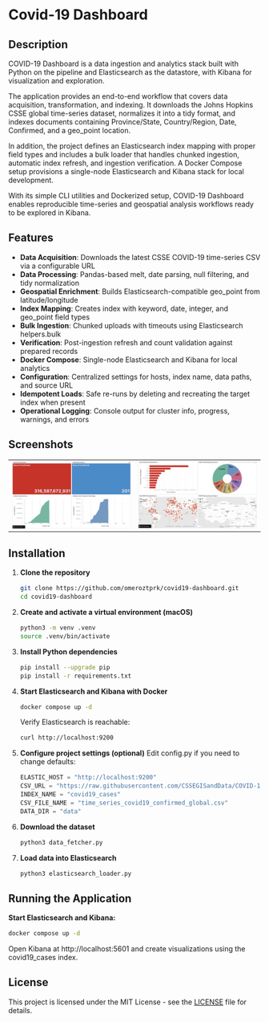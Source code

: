 # Covid-19 Dashboard

## Description

COVID-19 Dashboard is a data ingestion and analytics stack built with Python on the pipeline and Elasticsearch as the datastore, with Kibana for visualization and exploration.

The application provides an end-to-end workflow that covers data acquisition, transformation, and indexing. It downloads the Johns Hopkins CSSE global time-series dataset, normalizes it into a tidy format, and indexes documents containing Province/State, Country/Region, Date, Confirmed, and a geo_point location.

In addition, the project defines an Elasticsearch index mapping with proper field types and includes a bulk loader that handles chunked ingestion, automatic index refresh, and ingestion verification. A Docker Compose setup provisions a single-node Elasticsearch and Kibana stack for local development.

With its simple CLI utilities and Dockerized setup, COVID-19 Dashboard enables reproducible time-series and geospatial analysis workflows ready to be explored in Kibana.

## Features

- **Data Acquisition**: Downloads the latest CSSE COVID-19 time-series CSV via a configurable URL
- **Data Processing**: Pandas-based melt, date parsing, null filtering, and tidy normalization
- **Geospatial Enrichment**: Builds Elasticsearch-compatible geo_point from latitude/longitude
- **Index Mapping**: Creates index with keyword, date, integer, and geo_point field types
- **Bulk Ingestion**: Chunked uploads with timeouts using Elasticsearch helpers.bulk
- **Verification**: Post-ingestion refresh and count validation against prepared records
- **Docker Compose**: Single-node Elasticsearch and Kibana for local analytics
- **Configuration**: Centralized settings for hosts, index name, data paths, and source URL
- **Idempotent Loads**: Safe re-runs by deleting and recreating the target index when present
- **Operational Logging**: Console output for cluster info, progress, warnings, and errors

## Screenshots

<table>
  <tr>
    <td align="center">
      <a href="screenshots/image1.png">
        <img src="screenshots/image1.png" alt="" width="260">
      </a><br/><sub></sub>
    </td>
    <td align="center">
      <a href="screenshots/image2.png">
        <img src="screenshots/image2.png" alt="" width="260">
      </a><br/><sub></sub>
    </td>
  </tr>
</table>

## Installation

1. **Clone the repository**
   ```bash
   git clone https://github.com/omeroztprk/covid19-dashboard.git
   cd covid19-dashboard
   ```

2. **Create and activate a virtual environment (macOS)**
   ```bash
   python3 -m venv .venv
   source .venv/bin/activate
   ```

3. **Install Python dependencies**
   ```bash
   pip install --upgrade pip
   pip install -r requirements.txt
   ```

4. **Start Elasticsearch and Kibana with Docker**
   ```bash
   docker compose up -d
   ```
   Verify Elasticsearch is reachable:
   ```bash
   curl http://localhost:9200
   ```

5. **Configure project settings (optional)**
   Edit config.py if you need to change defaults:
   ```python
   ELASTIC_HOST = "http://localhost:9200"
   CSV_URL = "https://raw.githubusercontent.com/CSSEGISandData/COVID-19/master/csse_covid_19_data/csse_covid_19_time_series/time_series_covid19_confirmed_global.csv"
   INDEX_NAME = "covid19_cases"
   CSV_FILE_NAME = "time_series_covid19_confirmed_global.csv"
   DATA_DIR = "data"
   ```

6. **Download the dataset**
   ```bash
   python3 data_fetcher.py
   ```

7. **Load data into Elasticsearch**
   ```bash
   python3 elasticsearch_loader.py
   ```

## Running the Application

**Start Elasticsearch and Kibana:**
```bash
docker compose up -d
```

Open Kibana at http://localhost:5601 and create visualizations using the covid19_cases index.

## License

This project is licensed under the MIT License - see the [LICENSE](LICENSE) file for details.
